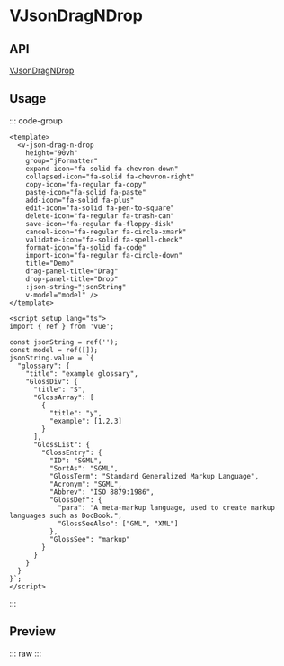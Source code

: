 <script setup>
  import VJsonDragNDrop from '../components/VJsonDragNDrop.vue';
</script>
# VJsonDragNDrop

## API
[VJsonDragNDrop](/api/vjsondragndrops)

## Usage
::: code-group
```vue
<template>
  <v-json-drag-n-drop 
    height="90vh"
    group="jFormatter"
    expand-icon="fa-solid fa-chevron-down"
    collapsed-icon="fa-solid fa-chevron-right"
    copy-icon="fa-regular fa-copy"
    paste-icon="fa-solid fa-paste"
    add-icon="fa-solid fa-plus"
    edit-icon="fa-solid fa-pen-to-square"
    delete-icon="fa-regular fa-trash-can"
    save-icon="fa-regular fa-floppy-disk"
    cancel-icon="fa-regular fa-circle-xmark"
    validate-icon="fa-solid fa-spell-check"
    format-icon="fa-solid fa-code"
    import-icon="fa-regular fa-circle-down"
    title="Demo"
    drag-panel-title="Drag"
    drop-panel-title="Drop"
    :json-string="jsonString"
    v-model="model" />
</template>
```
```JS
<script setup lang="ts">
import { ref } from 'vue';

const jsonString = ref('');
const model = ref([]);
jsonString.value = `{
  "glossary": {
    "title": "example glossary",
    "GlossDiv": {
      "title": "S",
      "GlossArray": [
        {
          "title": "y",
          "example": [1,2,3]
        }
      ],
      "GlossList": {
        "GlossEntry": {
          "ID": "SGML",
          "SortAs": "SGML",
          "GlossTerm": "Standard Generalized Markup Language",
          "Acronym": "SGML",
          "Abbrev": "ISO 8879:1986",
          "GlossDef": {
            "para": "A meta-markup language, used to create markup languages such as DocBook.",
            "GlossSeeAlso": ["GML", "XML"]
          },
          "GlossSee": "markup"
        }
      }
    }
  }
}`;
</script>
```
:::

## Preview

::: raw
<client-only>
  <v-json-drag-n-drop/>
</client-only>
:::